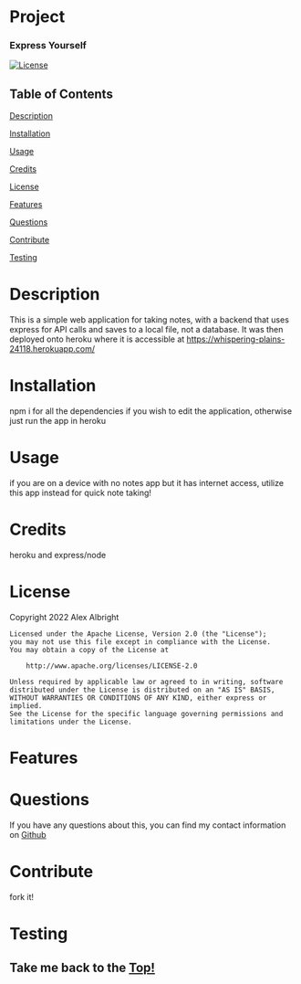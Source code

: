 
  # Project
  
  ### Express Yourself
  [![License](https://img.shields.io/badge/License-Apache_2.0-blue.svg)](https://opensource.org/licenses/Apache-2.0) 

  ## Table of Contents

  [Description](#description)

  [Installation](#installation)

  [Usage](#usage)

  [Credits](#credits)

  [License](#license)

  [Features](#features)

  [Questions](#questions)

  [Contribute](#contribute)

  [Testing](#testing)


# Description
This is a simple web application for taking notes, with a backend that uses express for API calls and saves to a local file, not a database. It was then deployed onto heroku where it is accessible at https://whispering-plains-24118.herokuapp.com/ 

# Installation
npm i for all the dependencies if you wish to edit the application, otherwise just run the app in heroku

# Usage
if you are on a device with no notes app but it has internet access, utilize this app instead for quick note taking!

# Credits 
heroku and express/node


# License
Copyright 2022 Alex Albright

    Licensed under the Apache License, Version 2.0 (the "License");
    you may not use this file except in compliance with the License.
    You may obtain a copy of the License at
 
        http://www.apache.org/licenses/LICENSE-2.0
 
    Unless required by applicable law or agreed to in writing, software
    distributed under the License is distributed on an "AS IS" BASIS,
    WITHOUT WARRANTIES OR CONDITIONS OF ANY KIND, either express or implied.
    See the License for the specific language governing permissions and
    limitations under the License.

# Features


# Questions

If you have any questions about this, you can find my contact information 
on [Github](https://www.github.com/alexarizona00)


# Contribute
fork it!



# Testing







## Take me back to the [Top!](#project)
